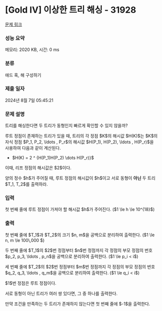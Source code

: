 # [Gold IV] 이상한 트리 해싱 - 31928 

[문제 링크](https://www.acmicpc.net/problem/31928) 

### 성능 요약

메모리: 2020 KB, 시간: 0 ms

### 분류

애드 혹, 해 구성하기

### 제출 일자

2024년 8월 7일 05:45:21

### 문제 설명

<p>트리를 해싱한다면 두 트리가 동형인지 빠르게 확인할 수 있지 않을까?</p>

<p>루트 정점이 존재하는 트리가 있을 때, 트리의 각 정점 $K$의 해시값 $H(K)$는 $K$의 자식 정점 $P_1, P_2, \ldots , P_r$의 해시값 $H(P_1), H(P_2), \ldots , H(P_r)$을 사용하여 다음과 같이 계산된다.</p>

<ul>
	<li>$H(K) = 2 ^ {H(P_1)H(P_2) \dots H(P_r)}$</li>
</ul>

<p>이때, 리프 정점의 해시값은 $2$이다.</p>

<p>양의 정수 $h$가 주어질 때, 루트 정점의 해시값이 $h$이고 서로 동형이 <strong>아닌</strong> 두 트리 $T_1, T_2$를 출력하라.</p>

### 입력 

 <p>첫 번째 줄에 루트 정점이 가져야 할 해시값 $h$가 주어진다. ($1 \le h \le 10^{18}$)</p>

### 출력 

 <p>첫 번째 줄에 $T_1$과 $T_2$의 크기 $n, m$을 공백으로 분리하여 출력한다. ($1 \le n, m \le 100\,000 $)</p>

<p>두 번째 줄에 $T_1$의 $2$번 정점부터 $n$번 정점까지 각 정점의 부모 정점의 번호 $p_2, p_3, \ldots , p_n$을 공백으로 분리하여 출력한다. ($1 \le p_i < i$)</p>

<p>세 번째 줄에 $T_2$의 $2$번 정점부터 $m$번 정점까지 각 정점의 부모 정점의 번호 $q_2, q_3, \ldots , q_m$을 공백으로 분리하여 출력한다. ($1 \le q_i < i$)</p>

<p>$1$번 정점은 루트 정점이다.</p>

<p>서로 동형이 아닌 트리가 여러 쌍 있다면, 그 중 하나를 출력한다.</p>

<p>만약 조건을 만족하는 두 트리가 존재하지 않는다면 첫 번째 줄에 $-1$을 출력한다.</p>

